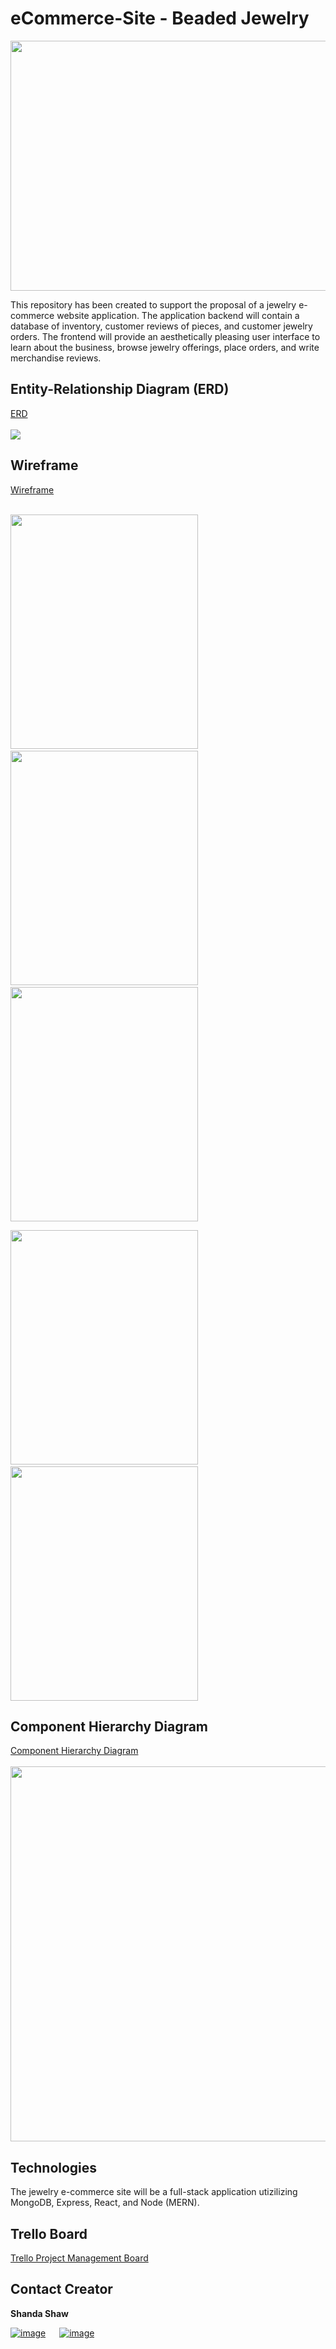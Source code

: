 # eCommerce-Site - Beaded Jewelry
<p align="center">
  <img src="./README_assets/BeadImage.jpg" width="600" height="400" >
</p>
This repository has been created to support the proposal of a jewelry e-commerce website application.  The application backend will contain a database of inventory, customer reviews of pieces, and customer jewelry orders.  The frontend will provide an aesthetically pleasing user interface to learn about the business, browse jewelry offerings, place orders, and write merchandise reviews.    

## Entity-Relationship Diagram (ERD)
<a href = "https://app.diagrams.net/#G12sR5_SzVnqOBcclAwB9JxbeOC4ySpZbi">ERD</a><br><br>
![](./README_assets/JewelryERD.jpg)

## Wireframe
<a href = "https://app.diagrams.net/#G1THv-YbN8E5_gIDkXwBbu4hcFI-asPGP-">Wireframe</a><br><br>

<img src="./README_assets/JewelryWireframe1.jpg" width="300" height="375" > &ensp; <img src="./README_assets/JewelryWireframe2.jpg" width="300" height="375" > &ensp; <img src="./README_assets/JewelryWireframe3.jpg" width="300" height="375" >

<img src="./README_assets/JewelryWireframe4.jpg" width="300" height="375" > &ensp; <img src="./README_assets/JewelryWireframe5.jpg" width="300" height="375" >

## Component Hierarchy Diagram
<a href = "https://app.diagrams.net/#G1YPYlsIeKmRvpO8ynm7FZgtV4EG-Rqylj">Component Hierarchy Diagram</a><br><br>
<img src="./README_assets/JewelryComponentHierarchy.jpg" width="600" height="600">

## Technologies
The jewelry e-commerce site will be a full-stack application utizilizing MongoDB, Express, React, and Node (MERN). 

## Trello Board
<a href = "https://trello.com/invite/b/BCP5JFM6/ATTI82ff533d2807444b5fbc662dae480da3C436F047/jewelry-e-commerce-app">Trello Project Management Board</a>

## Contact Creator
**Shanda Shaw**<br>

<a href = "https://github.com/srhshaw">![image](https://img.shields.io/badge/GitHub-100000?style=for-the-badge&logo=github&logoColor=white)</a> &emsp;  <a href = "https://www.linkedin.com/in/shandashaw/">![image](https://img.shields.io/badge/LinkedIn-0077B5?style=for-the-badge&logo=linkedin&logoColor=white)</a>
